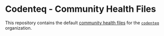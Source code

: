 # Codenteq - Community Health Files

This repository contains the default [community health files](https://help.github.com/en/github/building-a-strong-community/creating-a-default-community-health-file) for the [`codenteq`](https://github.com/codenteq) organization.